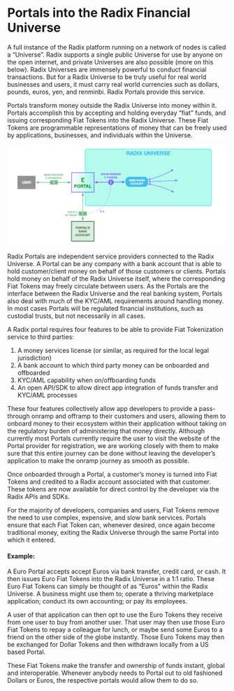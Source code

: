 # Portals into the Radix Financial Universe

A full instance of the Radix platform running on a network of nodes is called a “Universe”. Radix supports a single public Universe for use by anyone on the open internet, and private Universes are also possible \(more on this below\). Radix Universes are immensely powerful to conduct financial transactions. But for a Radix Universe to be truly useful for real world businesses and users, it must carry real world currencies such as dollars, pounds, euros, yen, and renminbi. Radix Portals provide this service.

Portals transform money outside the Radix Universe into money within it. Portals accomplish this by accepting and holding everyday “fiat” funds, and issuing corresponding Fiat Tokens into the Radix Universe. These Fiat Tokens are programmable representations of money that can be freely used by applications, businesses, and individuals within the Universe.

![](../../.gitbook/assets/screen-shot-2019-04-01-at-10.28.15-am.png)

Radix Portals are independent service providers connected to the Radix Universe. A Portal can be any company with a bank account that is able to hold customer/client money on behalf of those customers or clients. Portals hold money on behalf of the Radix Universe itself, where the corresponding Fiat Tokens may freely circulate between users. As the Portals are the interface between the Radix Universe and the real banking system, Portals also deal with much of the KYC/AML requirements around handling money. In most cases Portals will be regulated financial institutions, such as custodial trusts, but not necessarily in all cases.

A Radix portal requires four features to be able to provide Fiat Tokenization service to third parties:

1. A money services license \(or similar, as required for the local legal jurisdiction\)
2. A bank account to which third party money can be onboarded and offboarded
3. KYC/AML capability when on/offboarding funds
4. An open API/SDK to allow direct app integration of funds transfer and KYC/AML processes

These four features collectively allow app developers to provide a pass-through onramp and offramp to their customers and users, allowing them to onboard money to their ecosystem within their application without taking on the regulatory burden of administering that money directly. Although currently most Portals currently require the user to visit the website of the Portal provider for registration, we are working closely with them to make sure that this entire journey can be done without leaving the developer’s application to make the onramp journey as smooth as possible.

Once onboarded through a Portal, a customer’s money is turned into Fiat Tokens and credited to a Radix account associated with that customer. These tokens are now available for direct control by the developer via the Radix APIs and SDKs.

For the majority of developers, companies and users, Fiat Tokens remove the need to use complex, expensive, and slow bank services. Portals ensure that each Fiat Token can, whenever desired, once again become traditional money, exiting the Radix Universe through the same Portal into which it entered.

#### Example:

A Euro Portal accepts accept Euros via bank transfer, credit card, or cash. It then issues Euro Fiat Tokens into the Radix Universe in a 1:1 ratio. These Euro Fiat Tokens can simply be thought of as “Euros” within the Radix Universe. A business might use them to; operate a thriving marketplace application; conduct its own accounting; or pay its employees.

A user of that application can then opt to use the Euro Tokens they receive from one user to buy from another user. That user may then use those Euro Fiat Tokens to repay a colleague for lunch, or maybe send some Euros to a friend on the other side of the globe instantly. Those Euro Tokens may then be exchanged for Dollar Tokens and then withdrawn locally from a US based Portal.

These Fiat Tokens make the transfer and ownership of funds instant, global and interoperable. Whenever anybody needs to Portal out to old fashioned Dollars or Euros, the respective portals would allow them to do so.

